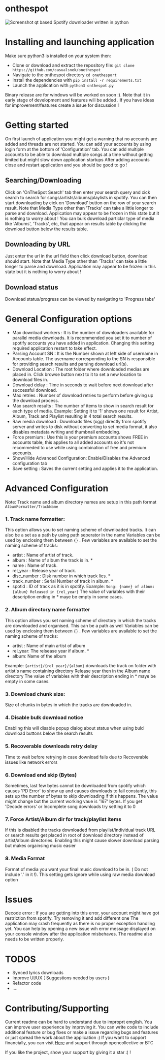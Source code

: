 # onthespot
![Screenshot](https://i.imgur.com/C4V94gy.png)
qt based Spotify downloader written in python

# Installing and launching application
Make sure python3 is installed on your system then:
  - Clone or download and extract the repository file: ```git clone https://github.com/casualsnek/onethespot```
  - Navigate to the onthespot directory ```cd onethesport```
  - Install the dependencies with ```pip install -r requirements.txt```
  - Launch the application with ```python3 onthespot.py```


Binary release are for windows will be worked on soon :). Note that it in early stage of development and features will be added . If you have ideas for improvement/features create a issue for discussion !


# Getting started
On first launch of application you might get a warning that no accounts are added and threads are not started.
You can add your accounts by using login form at the bottom of 'Configuration' tab. You can add multiple accounts to be able to download multiple songs at a time without getting limited but might slow down application startups
After adding accounts close and restart application and you should be good to go !


## Searching/Downloading
Click on 'OnTheSpot Search' tab then enter your search query and cick search to search for songs/artists/albums/playlists in spotify.
You can then start downloading by cick on 'Download' button on the row of your search result.
Note that Media Type other than 'Tracks' can take a little longer to parse and download. Application may appear to be frozen in this state but it is nothing to worry about !
You can bulk download particlar type of media like 'Albums', 'Tracks', etc, that appear on results table by clicking the download button below the results table.


## Downloading by URL
Just enter the url in the url field then click download button, download should start.
Note that Media Type other than 'Tracks' can take a little longer to parse and download. Application may appear to be frozen in this state but it is nothing to worry about !


## Download status
Download status/progress can be viewed by navigating to 'Progress tabs'


# General Configuration options
 - Max download workers   : It is the number of downloaders available for parallel media downloads. It is recommended you set it to number of spotify accounts you have added in application. Changing this setting required application restart to take effect.
 - Parsing Account SN     : It is the Number shown at left side of username in Accounts table. The username corresponding to the SN is responsible for providing search results and parsing download url(s).
 - Download Location      : The root folder where downloaded medias are placed in. Click browse button next to it to set a new location to download files in.
 - Download delay         : Time in seconds to wait before next download after successful download.
 - Max retries            : Number of download retries to perform before giving up the download process.
 - Max search results     : The number of items to show in search result for each type of media. Example: Setting it to '1' shows one result for Artist, Album, Track and Playlist resulting in 4 total search results.
 - Raw media download     : Downloads files (ogg) directly from spotify server and writes to disk without converting to set media format, it also disables metadata writing and thumbnail embedding.
 - Force premium          : Use this is your premium accounts shows FREE in accounts table, this applies to all added accounts so it's not recommeded to use while using combination of free and premium accounts.
 - Show/Hide Advanced Configuration: Enable/Disables the Advanced configuration tab
 - Save setting           : Saves the current setting and applies it to the application.


# Advanced Configuration
Note: Track name and album directory names are setup in this path format  ```AlbumFormatter/TrackName```

### 1. Track name formatter:
This option allows you to set naming scheme of downloaded tracks. It can also be a set as a path by using path seperator in the name
Variables can be used by enclosing them between ```{}``` . Few variables are available to set the naming scheme of tracks:
  - artist : Name of artist of track.
  - album : Name of album the track is in. *
  - name : Name of track.
  - rel_year : Release year of track.
  - disc_number : Disk number in which track lies. *
  - track_number : Serial Number of track in album. *
  - spotid : ID of track as it is in spotify.
Example: ```Song: {name} of album: {album} Released in {rel_year}```
The value of variables with their description ending in * maye be empty in some cases.

### 2. Album directory name formatter
This option allows you set naming scheme of directory in which the tracks are downloaded and organised. This can be a path as well
Variables can be used by enclosing them between ```{}``` . Few variables are available to set the naming scheme of tracks:
 - artist : Name of main artist of album
 - rel_year: The relsease year if album. *
 - album: Name of the album

Example: ```{artist}/{rel_year}/{album}``` downloads the track on folder with artist's name containing directory Release year then in the Album name directory
The value of variables with their description ending in * maye be empty in some cases.

### 3. Download chunk size:
Size of chunks in bytes in which the tracks are downloaded in.

### 4. Disable bulk download notice
Enabling this will disable popup dialog about status when using buld download buttons below the search results

### 5. Recoverable downloads retry delay
Time to wait before retrying in case download fails due to Recoverable issues like network errors

### 6. Download end skip (Bytes)
Sometimes, last few bytes cannot be downloaded from spotify which causes 'PD Error' to show up and causes downloads to fail constantly, this sets up the number of bytes to skip downloading if this happens.
The value might change but the current working vaue is '167' bytes. If you get 'Decode errors' or Incomplete song downloads try setting it to 0

### 7. Force Artist/Album dir for track/playlist items
If this is disabled the tracks downloaded from playlist/individual track URL or search results get placed in root of download directory instead of artist/album directories.
Enabling this might cause slower download parsing but makes orgainsing music easier

### 8. Media Format
Format of media you want your final music download to be in. ( Do not include '.' in it !). This setting gets ignore while using raw media download option


# Issues
Decode error : If you are getting into this error, your account might have got restriction from spotify. Try removing it and add different one
The application may crash frequently as there is no proper exception handling yet. You can help by opening a new issue wih error message displayed on your console window after the application misbehaves.
The readme also needs to be written properly.

# TODOS
 - Synced lyrics downloads
 - Improve UI/UX ( Suggestions needed by users )
 - Refactor code
 - ....
 
# Contributing/Supporting
Current readme can be hard to understand due to improprt emglish. You can improve user experience by improving it.
You can write code to include additional feature or bug fixes or make a issue regarding bugs and features or just spread the work about the application :)
If you want to support financially, you can visit [Here](https://github.com/casualsnek/casualsnek) and support through opencollective or BTC

If you like the project, show your support by giving it a star :) !
